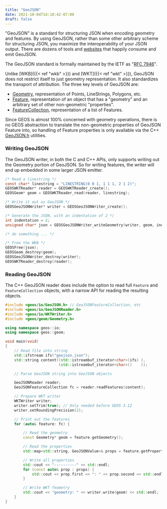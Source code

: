 ```yaml
---
title: "GeoJSON"
date: 2021-10-04T14:18:42-07:00
draft: false
---
```


"GeoJSON" is a standard for structuring JSON when encoding geometry and features. By using GeoJSON, rather than some other arbitrary scheme for structuring JSON, you maximize the interoperability of your JSON output. There are dozens of tools and [websites](http://geojson.io) that happily consume and emit GeoJSON.

The GeoJSON standard is formally maintained by the IETF as "[RFC 7946](https://datatracker.ietf.org/doc/html/rfc7946)".

Unlike [WKB]({{< ref "wkb" >}}) and [WKT]({{< ref "wkt" >}}), GeoJSON does not restrict itself to just geometry representation. It also standardizes the transport of attribution. The three key levels of GeoJSON are:

* [Geometry](https://datatracker.ietf.org/doc/html/rfc7946#section-3.1), representation of Points, LineStrings, Polygons, etc.
* [Feature](https://datatracker.ietf.org/doc/html/rfc7946#section-3.2), representation of an object that has a "geometry" and an arbitrary set of other non-geometric "properties".
* [FeatureCollection](https://datatracker.ietf.org/doc/html/rfc7946#section-3.3), representation of a list of Features.

Since GEOS is almost 100% concerned with geometry operations, there is no GEOS abstraction to translate the non-geometric properties of GeoJSON Feature into, so handling of Feature properties is only available via the C++ [GeoJSON.h](https://github.com/libgeos/geos/blob/main/include/geos/io/GeoJSON.h) utilities.


### Writing GeoJSON

The GeoJSON writer, in both the C and C++ APIs, only supports writing out the Geometry portion of GeoJSON. So for writing features, the writer will end up embedded in some larger JSON emitter.

```c
/* Read a linestring */
const char* linestring = "LINESTRING(0 0 1, 1 1 1, 2 1 2)";
GEOSWKTReader* reader = GEOSWKTReader_create();
GEOSGeom* geom = GEOSWKTReader_read(reader, linestring);

/* Write it out as GeoJSON */
GEOSGeoJSONWriter* writer = GEOSGeoJSONWriter_create();

/* Generate the JSON, with an indentation of 2 */
int indentation = 2;
unsigned char* json = GEOSGeoJSONWriter_writeGeometry(writer, geom, indentation);

/* do something ... */

/* Free the WKB */
GEOSFree(json);
GEOSGeom_destroy(geom);
GEOSGeoJSONWriter_destroy(writer);
GEOSWKTReader_destroy(reader);
```

### Reading GeoJSON

The C++ GeoJSON reader does include the option to read full `Feature` and `FeatureCollection` objects, with a narrow API for reading the resulting objects.

```c++
#include <geos/io/GeoJSON.h> // GeoJSONFeatureCollection, etc
#include <geos/io/GeoJSONReader.h>
#include <geos/io/WKTWriter.h>
#include <geos/geom/Geometry.h>

using namespace geos::io;
using namespace geos::geom;

void main(void)
{
    // Read file into string
    std::ifstream ifs("geojson.json");
    std::string content((std::istreambuf_iterator<char>(ifs) ),
                        (std::istreambuf_iterator<char>()    ));

    // Parse GeoJSON string into GeoJSON objects

    GeoJSONReader reader;
    GeoJSONFeatureCollection fc = reader.readFeatures(content);

    // Prepare WKT writer
    WKTWriter writer;
    writer.setTrim(true); // Only needed before GEOS 3.12
    writer.setRoundingPrecision(2);

    // Print out the features
    for (auto& feature: fc) {

        // Read the geometry
        const Geometry* geom = feature.getGeometry();

        // Read the properties
        std::map<std::string, GeoJSONValue>& props = feature.getProperties();

        // Write all properties
        std::cout << "----------" << std::endl;
        for (const auto& prop : props) {
            std::cout << prop.first << ": " << prop.second << std::endl;
        }

        // Write WKT feometry
        std::cout << "geometry: " << writer.write(geom) << std::endl;
    }
}
```




